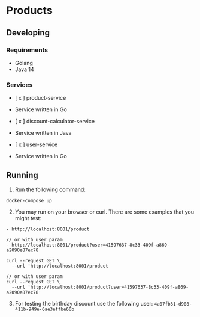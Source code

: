 # Products 

## Developing

### Requirements

- Golang
- Java 14

### Services

- [ x ] product-service
- Service written in Go

- [ x ] discount-calculator-service
- Service written in Java

- [ x ] user-service
- Service written in Go

## Running

1. Run the following command:
```
docker-compose up
```
2. You may run on your browser or curl. There are some examples that you might test:
```
- http://localhost:8001/product

// or with user param
- http://localhost:8001/product?user=41597637-8c33-409f-a869-a2090e87ec78
```

```
curl --request GET \
  --url 'http://localhost:8001/product

// or with user param
curl --request GET \
  --url 'http://localhost:8001/product?user=41597637-8c33-409f-a869-a2090e87ec78'
```

3. For testing the birthday discount use the following user:
`
4a07fb31-d908-411b-949e-6ae3effbe60b
`